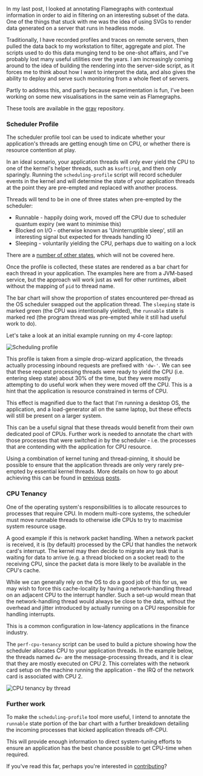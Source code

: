 In my last post, I looked at annotating Flamegraphs with contextual information in order to
aid in filtering on an interesting subset of the data. One of the things that stuck with me
was the idea of using SVGs to render data generated on a server that runs in headless mode.

Traditionally, I have recorded profiles and traces on remote servers, then pulled the data
back to my workstation to filter, aggregate and plot. The scripts used to do this data munging
tend to be one-shot affairs, and I've probably lost many useful utilities over the years. I
am increasingly coming around to the idea of building the rendering into the server-side script, as it forces me to 
think about how I want to interpret the data, and also gives the ability to deploy and serve
such monitoring from a whole fleet of servers.

Partly to address this, and partly because experimentation is fun, I've been working on some
new visualisations in the same vein as Flamegraphs. 


These tools are available in the [grav](https://github.com/epickrram/grav) repository.


### Scheduler Profile

The scheduler profile tool can be used to indicate whether your application's threads are
getting enough time on CPU, or whether there is resource contention at play.

In an ideal scenario, your application threads will only ever yield the CPU to one of the 
kernel's helper threads, such as `ksoftirqd`, and then only sparingly. Running the 
`scheduling-profile` script will record scheduler events in the kernel and will determine
the state of your application threads at the point they are pre-empted and replaced with
another process.

Threads will tend to be in one of three states when pre-empted by the scheduler:

   * Runnable - happily doing work, moved off the CPU due to scheduler quantum expiry (we want to minimise this)
   * Blocked on I/O - otherwise known as 'Uninterruptible sleep', still an interesting signal but expected for threads handling IO
   * Sleeping - voluntarily yielding the CPU, perhaps due to waiting on a lock

There are a [number of other states](http://lxr.free-electrons.com/source/include/linux/sched.h?v=4.4#L207), 
which will not be covered here.

Once the profile is collected, these states are rendered as a bar chart for each thread in your application.
The examples here are from a JVM-based service, but the approach will work just as well for other runtimes,
albeit without the mapping of `pid` to thread name.

The bar chart will show the proportion of states encountered per-thread as the OS scheduler swapped out the 
application thread. The `sleeping` state is marked green (the CPU was intentionally yielded), the `runnable` state is
marked red (the program thread was pre-empted while it still had useful work to do).

Let's take a look at an initial example running on my 4-core laptop:

![Scheduling profile](scheduler-profile-fragment.png)

This profile is taken from a simple drop-wizard application, the threads actually processing inbound requests are prefixed with `'dw-'`.
We can see that these request processing threads were ready to yield the CPU (i.e. entering sleep state) about 30% of the time, but 
they were mostly attempting to do useful work when they were moved off the CPU. This is a hint that the application is
resource constrained in terms of CPU.

This effect is magnified due to the fact that I'm running a desktop OS, the application, and a load-generator all on the same
laptop, but these effects will still be present on a larger system. 

This can be a useful signal that these threads would benefit from their own dedicated pool of CPUs. Further work is needed
to annotate the chart with those processes that were switched _in_ by the scheduler - i.e. the processes that are 
contending with the application for CPU resource.

Using a combination of kernel tuning and thread-pinning, it should be possible to ensure that the application 
threads are only very rarely pre-empted by essential kernel threads. More details on how to go about achieving 
this can be found in [previous](jitter1) [posts](jitter2).

### CPU Tenancy

One of the operating system's responsibilities is to allocate resources to processes that require CPU.
In modern multi-core systems, the scheduler must move runnable threads to otherwise idle CPUs to try
to maximise system resource usage.

A good example if this is network packet handling. When a network packet is received, it is (by default) 
processed by the CPU that handles the network card's interrupt. The kernel may then decide to migrate any
task that is waiting for data to arrive (e.g. a thread blocked on a socket read) to the receiving CPU,
since the packet data is more likely to be available in the CPU's cache.

While we can generally rely on the OS to do a good job of this for us, we may wish to force this cache-locality
by having a network-handling thread on an adjacent CPU to the interrupt handler.
Such a set-up would mean that the network-handling thread would always be close to the data, without the
overhead and jitter introduced by actually running on a CPU responsible for handling interrupts.

This is a common configuration in low-latency applications in the finance industry.

The `perf-cpu-tenancy` script can be used to build a picture showing how the scheduler allocates CPU to your 
application threads. In the example below, the threads named `dw-` are the message-processing threads, and
it is clear that they are mostly executed on CPU 2. This correlates with the network card setup on the 
machine running the application - the IRQ of the network card is associated with CPU 2.


![CPU tenancy by thread](thread_irq_locality.png)

### Further work

To make the `scheduling-profile` tool more useful, I intend to annotate the `runnable` state portion of the bar
chart with a further breakdown detailing the incoming processes that kicked application threads off-CPU.

This will provide enough information to direct system-tuning efforts to ensure an application has the
best chance possible to get CPU-time when required.

If you've read this far, perhaps you're interested in [contributing](https://github.com/epickrram/grav)?

